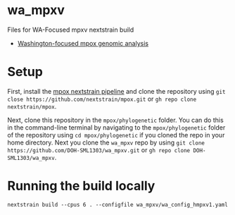 # wa_mpxv
Files for WA-Focused mpxv nextstrain build
- [Washington-focused mpox genomic analysis](https://nextstrain.org/groups/waphl/wa/mpox/2024)

# Setup
First, install the [mpox nextstrain pipeline](https://github.com/nextstrain/mpox.git) and clone the repository using `git close https://github.com/nextstrain/mpox.git` or `gh repo clone nextstrain/mpox`.

Next, clone this repository in the `mpox/phylogenetic` folder. You can do this in the command-line terminal by navigating to the `mpox/phylogenetic` folder of the repository using `cd mpox/phylogenetic` if you cloned the repo in your home directory. Next you clone the `wa_mpxv` repo by using `git clone https://github.com/DOH-SML1303/wa_mpxv.git` or `gh repo clone DOH-SML1303/wa_mpxv`.

# Running the build locally
`nextstrain build --cpus 6 . --configfile wa_mpxv/wa_config_hmpxv1.yaml`

